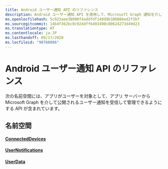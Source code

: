 ```yaml
---
title: Android ユーザー通知 API のリファレンス
description: Android ユーザー通知 API を使用して、Microsoft Graph 通知を介してアプリ サーバーによって公開されたユーザー通知を受信および管理します。
ms.openlocfilehash: 5c923aee38090f4addfdf149d9b300086ed2f3bf
ms.sourcegitcommit: 14b4f362bc0c924dff6493490c80624273d49d23
ms.translationtype: HT
ms.contentlocale: ja-JP
ms.lasthandoff: 09/17/2020
ms.locfileid: "90760896"
---
```

# <a name="android-user-notifications-api-reference"></a>Android ユーザー通知 API のリファレンス

次の名前空間には、アプリがユーザーを対象として、アプリ サーバーから Microsoft Graph を介して公開されるユーザー通知を受信して管理できるようにする API が含まれています。 

## <a name="namespaces"></a>名前空間

#### <a name="connecteddevices"></a>[ConnectedDevices](https://docs.microsoft.com/java/api/com.microsoft.connecteddevices)
#### <a name="usernotifications"></a>[UserNotifications]( https://docs.microsoft.com/java/api/com.microsoft.connecteddevices.usernotifications)
#### <a name="userdata"></a>[UserData](https://docs.microsoft.com/java/api/com.microsoft.connecteddevices.userdata)
